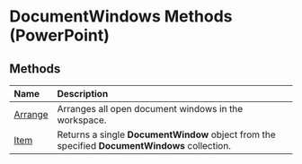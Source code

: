 
# DocumentWindows Methods (PowerPoint)

## Methods



|**Name**|**Description**|
|:-----|:-----|
|[Arrange](e816fc32-e26f-6a3a-8299-7db24588778f.md)|Arranges all open document windows in the workspace.|
|[Item](71e8ae25-8ef8-3495-c864-f8c0ea774f5e.md)|Returns a single  **DocumentWindow** object from the specified **DocumentWindows** collection.|

